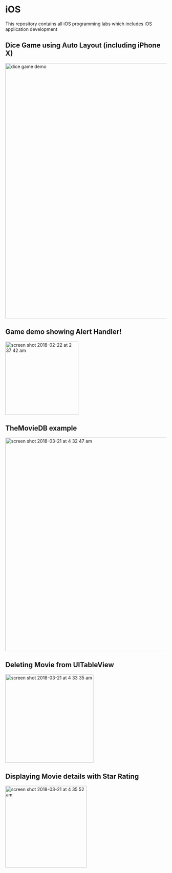 # iOS
This repository contains all iOS programming labs which includes iOS application development

## Dice Game using Auto Layout (including iPhone X)

<img width="794" alt="dice game demo" src="https://user-images.githubusercontent.com/31785416/36525560-92b2ab90-1778-11e8-9ac8-a103d984e47b.png">

## Game demo showing Alert Handler!
<img width="228" alt="screen shot 2018-02-22 at 2 37 42 am" src="https://user-images.githubusercontent.com/31785416/36525788-77dfdd14-1779-11e8-87ef-e8c1d4dabd53.png">


## TheMovieDB example
<img width="664" alt="screen shot 2018-03-21 at 4 32 47 am" src="https://user-images.githubusercontent.com/31785416/37700353-8bdece4e-2cc1-11e8-81c2-11ad293cfe42.png">

## Deleting Movie from UITableView
<img width="275" alt="screen shot 2018-03-21 at 4 33 35 am" src="https://user-images.githubusercontent.com/31785416/37700352-8bcb8fbe-2cc1-11e8-8038-becdd56773b5.png">

## Displaying Movie details with Star Rating
<img width="254" alt="screen shot 2018-03-21 at 4 35 52 am" src="https://user-images.githubusercontent.com/31785416/37700351-8bbc691c-2cc1-11e8-84c7-5d5551669cb1.png">





